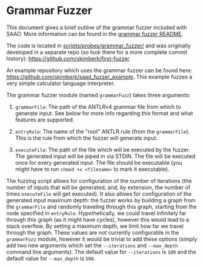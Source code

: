 # Grammar Fuzzer

This document gives a brief outline of the grammar fuzzer included with SAAD. More information can be found in the [grammar fuzzer README](../scripts/probes/grammar_fuzzer/README.md).

The code is located in [scripts/probes/grammar_fuzzer/](../scripts/probes/grammar_fuzzer/) and was originally developed in a separate repo (so look there for a more complete commit history): https://github.com/skimberk/first-fuzzer

An example repository which uses the grammar fuzzer can be found here: https://github.com/skimberk/saad_fuzzer_example. This example fuzzes a very simple calculator language interpreter.

The grammar fuzzer module (named `grammarFuzz`) takes three arguments:

1. `grammarFile`: The path of the ANTLRv4 grammar file from which to generate input. See below for more info regarding this format and what features are supported.

2. `entryRule`: The name of the "root" ANTLR rule (from the `grammarFile`). This is the rule from which the fuzzer will generate input.

3. `executeFile`: The path of the file which will be executed by the fuzzer. The generated input will be piped in via STDIN. The file will be executed once for every generated input. The file should be executable (you might have to run `chmod +x <filename>` to mark it executable).

The fuzzing script allows for configuration of the number of iterations (the number of inputs that will be generated, and, by extension, the number of times `executeFile` will get executed). It also allows for configuration of the generated input maximum depth: the fuzzer works by building a graph from the `grammarFile` and randomly traveling through this graph, starting from the node specified in `entryRule`. Hypothetically, we could travel infinitely far through this graph (as it might have cycles), however this would lead to a stack overflow. By setting a maximum depth, we limit how far we travel through the graph. These values are *not* currently configurable in the `grammarFuzz` module, however it would be trivial to add these options (simply add two new arguments which set the `--iterations` and `--max_depth` command line arguments). The default value for `--iterations` is `100` and the default value for `--max_depth` is `500`.